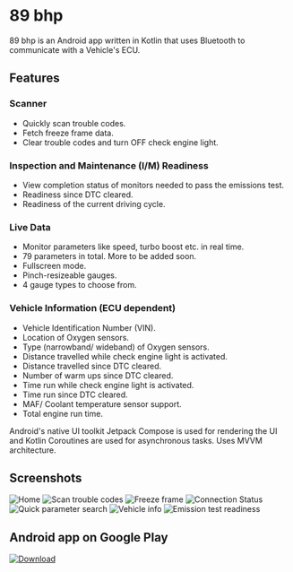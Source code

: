 # 89 bhp
89 bhp is an Android app written in Kotlin that uses Bluetooth to communicate with a Vehicle's ECU.

## Features

### Scanner
- Quickly scan trouble codes.
- Fetch freeze frame data.
- Clear trouble codes and turn OFF check engine light.

### Inspection and Maintenance (I/M) Readiness
- View completion status of monitors needed to pass the emissions test.
- Readiness since DTC cleared.
- Readiness of the current driving cycle.

### Live Data
- Monitor parameters like speed, turbo boost etc. in real time.
- 79 parameters in total. More to be added soon.
- Fullscreen mode.
- Pinch-resizeable gauges.
- 4 gauge types to choose from.

### Vehicle Information (ECU dependent)
- Vehicle Identification Number (VIN).
- Location of Oxygen sensors.
- Type (narrowband/ wideband) of Oxygen sensors.
- Distance travelled while check engine light is activated.
- Distance travelled since DTC cleared.
- Number of warm ups since DTC cleared.
- Time run while check engine light is activated.
- Time run since DTC cleared.
- MAF/ Coolant temperature sensor support.
- Total engine run time.

Android's native UI toolkit Jetpack Compose is used for rendering the UI and Kotlin Coroutines are used for asynchronous tasks. Uses MVVM architecture.

## Screenshots

![Home](screenshots/home.png)
![Scan trouble codes](screenshots/scan_codes.png)
![Freeze frame](screenshots/freeze_frame.png)
![Connection Status](screenshots/connection_status.png)
![Quick parameter search](screenshots/parameter_list.png)
![Vehicle info](screenshots/vehicle_info.png)
![Emission test readiness](screenshots/im_readiness.png)

##  Android app on Google Play
[![Download](https://play.google.com/intl/en_us/badges/static/images/badges/en_badge_web_generic.png)](https://play.google.com/store/apps/details?id=in.v89bhp.obdscanner)